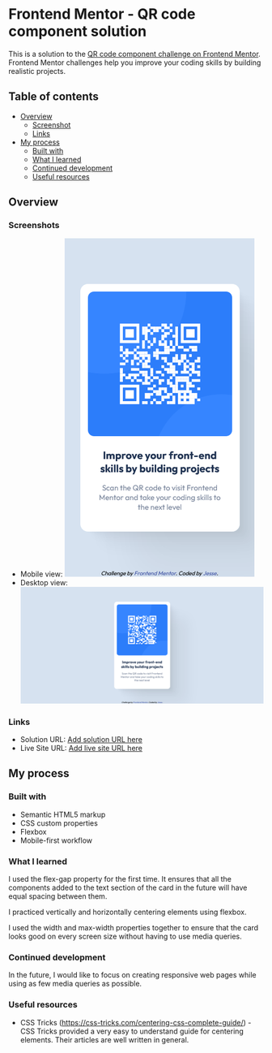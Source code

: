 # Frontend Mentor - QR code component solution

This is a solution to the [QR code component challenge on Frontend Mentor](https://www.frontendmentor.io/challenges/qr-code-component-iux_sIO_H). Frontend Mentor challenges help you improve your coding skills by building realistic projects. 

## Table of contents

- [Overview](#overview)
  - [Screenshot](#screenshot)
  - [Links](#links)
- [My process](#my-process)
  - [Built with](#built-with)
  - [What I learned](#what-i-learned)
  - [Continued development](#continued-development)
  - [Useful resources](#useful-resources)


## Overview

### Screenshots

- Mobile view: 
![](/screenshots/screenshot_mobile.png)
- Desktop view: 
![](screenshots/screenshot_desktop.png)

### Links

- Solution URL: [Add solution URL here](https://your-solution-url.com)
- Live Site URL: [Add live site URL here](https://your-live-site-url.com)


## My process

### Built with

- Semantic HTML5 markup
- CSS custom properties
- Flexbox
- Mobile-first workflow

### What I learned

I used the flex-gap property for the first time. It ensures that all the components added to the text section of the card in the future will have equal spacing between them. 

I practiced vertically and horizontally centering elements using flexbox. 

I used the width and max-width properties together to ensure that the card looks good on every screen size without having to use media queries. 

### Continued development

In the future, I would like to focus on creating responsive web pages while using as few media queries as possible. 

### Useful resources

- CSS Tricks (https://css-tricks.com/centering-css-complete-guide/) - CSS Tricks provided a very easy to understand guide for centering elements. Their articles are well written in general.


